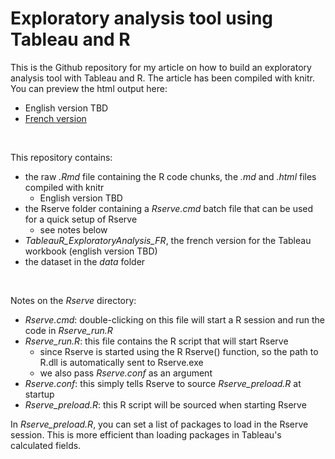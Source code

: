 # Exploratory analysis tool using Tableau and R  

This is the Github repository for my article on how to build an exploratory analysis tool with Tableau and R. The article has been compiled with knitr. You can preview the html output here:  
* English version TBD  
* [French version](http://htmlpreview.github.com/?https://github.com/simonkth/TableauR_ExploratoryAnalysis/blob/master/TableauR_ExploratoryAnalysis_FR.html)  
<br />  

This repository contains:  
* the raw _.Rmd_ file containing the R code chunks, the _.md_ and _.html_ files compiled with knitr  
	+ English version TBD  
* the Rserve folder containing a _Rserve.cmd_ batch file that can be used for a quick setup of Rserve  
	+ see notes below  
* _TableauR_ExploratoryAnalysis_FR_, the french version for the Tableau workbook (english version TBD)  
* the dataset in the _data_ folder  
<br />  

Notes on the _Rserve_ directory:  
* _Rserve.cmd_: double-clicking on this file will start a R session and run the code in _Rserve_run.R_  
* _Rserve_run.R_: this file contains the R script that will start Rserve  
	+ since Rserve is started using the R Rserve() function, so the path to R.dll is automatically sent to Rserve.exe  
	+ we also pass _Rserve.conf_ as an argument  
* _Rserve.conf_: this simply tells Rserve to source _Rserve_preload.R_ at startup  
* _Rserve_preload.R_: this R script will be sourced when starting Rserve  

In _Rserve_preload.R_, you can set a list of packages to load in the Rserve session. This is more efficient than loading packages in Tableau's calculated fields.  
